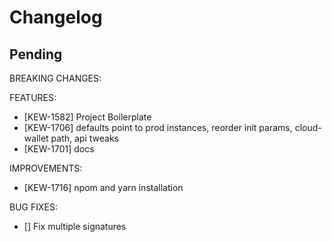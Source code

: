 # Changelog

## Pending

BREAKING CHANGES:

FEATURES:
- [KEW-1582] Project Boilerplate
- [KEW-1706] defaults point to prod instances, reorder init params, cloud-wallet path, api tweaks
- [KEW-1701] docs

IMPROVEMENTS:
- [KEW-1716] npom and yarn installation

BUG FIXES:
- [] Fix multiple signatures